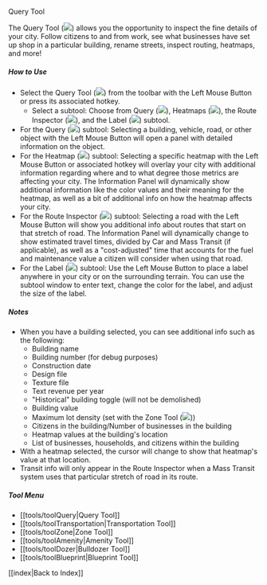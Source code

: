 Query Tool

The Query Tool (![](IconQuery)) allows you the opportunity to inspect the fine details of your city. Follow citizens to and from work, see what businesses have set up shop in a particular building, rename streets, inspect routing, heatmaps, and more!

##### How to Use
* Select the Query Tool (![](IconQuery)) from the toolbar with the Left Mouse Button or press its associated hotkey.
	* Select a subtool: Choose from Query (![](IconQuery)), Heatmaps (![](IconGrid)), the Route Inspector (![](IconRoute)), and the Label (![](IconMessage)) subtool.
* For the Query (![](IconQuery)) subtool: Selecting a building, vehicle, road, or other object with the Left Mouse Button will open a panel with detailed information on the object. 
* For the Heatmap (![](IconGrid)) subtool: Selecting a specific heatmap with the Left Mouse Button or associated hotkey will overlay your city with additional information regarding where and to what degree those metrics are affecting your city. The Information Panel will dynamically show additional information like the color values and their meaning for the heatmap, as well as a bit of additional info on how the heatmap affects your city. 
* For the Route Inspector (![](IconRoute)) subtool: Selecting a road with the Left Mouse Button will show you additional info about routes that start on that stretch of road. The Information Panel will dynamically change to show estimated travel times, divided by Car and Mass Transit (if applicable), as well as a "cost-adjusted" time that accounts for the fuel and maintenance value a citizen will consider when using that road. 
* For the Label (![](IconMessage)) subtool: Use the Left Mouse Button to place a label anywhere in your city or on the surrounding terrain. You can use the subtool window to enter text, change the color for the label, and adjust the size of the label.

##### Notes
* When you have a building selected, you can see additional info such as the following:
	* Building name
	* Building number (for debug purposes)
	* Construction date
	* Design file
	* Texture file
	* Text revenue per year
	* "Historical" building toggle (will not be demolished)
	* Building value
	* Maximum lot density (set with the Zone Tool (![](IconHouse)))
	* Citizens in the building/Number of businesses in the building
	* Heatmap values at the building's location
	* List of businesses, households, and citizens within the building
* With a heatmap selected, the cursor will change to show that heatmap's value at that location. 
* Transit info will only appear in the Route Inspector when a Mass Transit system uses that particular stretch of road in its route.

##### Tool Menu
* [[tools/toolQuery|Query Tool]]
* [[tools/toolTransportation|Transportation Tool]]
* [[tools/toolZone|Zone Tool]]
* [[tools/toolAmenity|Amenity Tool]]
* [[tools/toolDozer|Bulldozer Tool]]
* [[tools/toolBlueprint|Blueprint Tool]]

[[index|Back to Index]]
